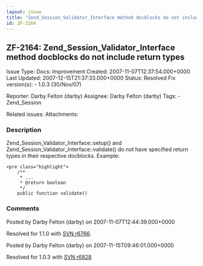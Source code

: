 ```yaml
---
layout: issue
title: "Zend_Session_Validator_Interface method docblocks do not include return types"
id: ZF-2164
---
```


ZF-2164: Zend\_Session\_Validator\_Interface method docblocks do not include return types
-----------------------------------------------------------------------------------------

 Issue Type: Docs: Improvement Created: 2007-11-07T12:37:54.000+0000 Last Updated: 2007-12-15T21:37:33.000+0000 Status: Resolved Fix version(s): - 1.0.3 (30/Nov/07)
 
 Reporter:  Darby Felton (darby)  Assignee:  Darby Felton (darby)  Tags: - Zend\_Session
 
 Related issues: 
 Attachments: 
### Description

Zend\_Session\_Validator\_Interface::setup() and Zend\_Session\_Validator\_Interface::validate() do not have specified return types in their respective docblocks. Example:

 
    <pre class="highlight">
        /**
         * ...
         * @return boolean
         */
        public function validate()


 

 

### Comments

Posted by Darby Felton (darby) on 2007-11-07T12:44:39.000+0000

Resolved for 1.1.0 with [SVN r6766](http://framework.zend.com/fisheye/changelog/Zend_Framework/?cs=6766).

 

 

Posted by Darby Felton (darby) on 2007-11-15T09:46:01.000+0000

Resolved for 1.0.3 with [SVN r6828](http://framework.zend.com/fisheye/changelog/Zend_Framework/?cs=6828)

 

 